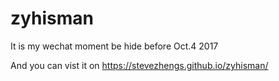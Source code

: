 # zyhisman

It is my wechat moment be hide before Oct.4 2017

And you can vist it on https://stevezhengs.github.io/zyhisman/
